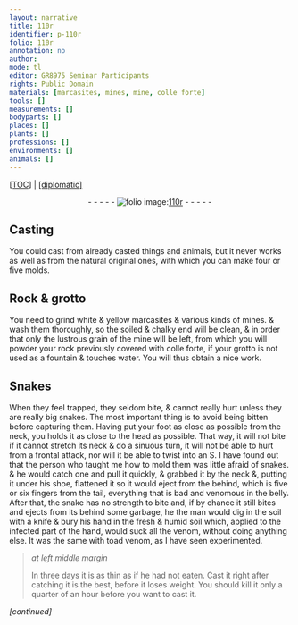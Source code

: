 ```yaml
---
layout: narrative
title: 110r
identifier: p-110r
folio: 110r
annotation: no
author:
mode: tl
editor: GR8975 Seminar Participants
rights: Public Domain
materials: [marcasites, mines, mine, colle forte]
tools: []
measurements: []
bodyparts: []
places: []
plants: []
professions: []
environments: []
animals: []
---
```


<p><a href="{{ site.baseurl }}/translation/">[TOC]</a> | <a href="{{ site.baseurl }}/texts/p-110r_tc/" target="_blank">[diplomatic]</a></p><div class="folio" align="center">- - - - - <a href="http://gallica.bnf.fr/ark:/12148/btv1b10500001g/f225.image" target="_blank"><img src="https://cu-mkp.github.io/2017-workshop-edition/assets/photo-icon.png" alt="folio image: " style="display:inline-block; margin-bottom:-3px;"/>110r</a> - - - - - </div>  
  

## Casting

 
You could cast from already casted things and animals, but it never works as well as from the natural <span class="x">original</span> ones, with which you can make four or five molds.
 
 
  

## Rock & grotto

 
You need to grind white & yellow <span class="m">marcasites</span> & various kinds of <span class="m">mines</span>. & wash them thoroughly, so the soiled & chalky end will be clean, & in order that only the lustrous grain of the <span class="m">mine</span> will be left, from which you will powder your rock previously covered with <span class="m">colle forte</span>, if your grotto is not used as a fountain & touches water. You will thus obtain a nice work.
 
 
  

## Snakes

 
When they feel trapped, they seldom bite, & cannot really hurt unless they are really big snakes. The most important thing is to avoid being bitten before capturing them. Having put your foot as close as possible from the neck, you holds it as close to the head as possible. That way, it will not bite if it cannot stretch its neck & do a sinuous turn, it will not be able to hurt from a frontal attack, nor will it be able to twist into an S. I have found out that the person who taught me how to mold them was little afraid of snakes. & he would catch one and pull it quickly, & grabbed it by the neck &, putting it under his shoe, flattened it so it would eject from the behind, which is five or six fingers from the tail, everything that is bad and venomous in the belly. After that, the snake has no strength to bite and, if by chance it still bites and ejects from its behind some garbage, he <span class="x">the man</span> would dig in the soil with a knife & bury his hand in the fresh & humid soil which, applied to the infected part of the hand, would suck all the venom, without doing anything else. It was the same with toad venom, as I have seen experimented.
 
> *at left middle margin*
> 
> 
>   In three <span class="x">days</span> it is as thin as if he had not eaten. Cast it right after catching it is the best, before it loses weight. You should kill it only a quarter of an hour before you want to cast it.
 
*[continued]*
 
